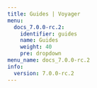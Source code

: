 ```yaml
---
title: Guides | Voyager
menu:
  docs_7.0.0-rc.2:
    identifier: guides
    name: Guides
    weight: 40
    pre: dropdown
menu_name: docs_7.0.0-rc.2
info:
  version: 7.0.0-rc.2
---
```


